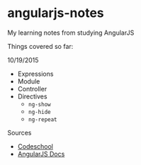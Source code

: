 # angularjs-notes
My learning notes from studying AngularJS 

Things covered so far:

10/19/2015
* Expressions
* Module
* Controller
* Directives
  - `ng-show`
  - `ng-hide`
  - `ng-repeat`

Sources
* [Codeschool](http://campus.codeschool.com/courses/shaping-up-with-angular-js)
* [AngularJS Docs](https://angularjs.org/)
